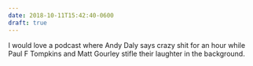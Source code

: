 ```yaml
---
date: 2018-10-11T15:42:40-0600
draft: true
---
```




I would love a podcast where Andy Daly says crazy shit for an hour while Paul F Tompkins and Matt Gourley stifle their laughter in the background.



